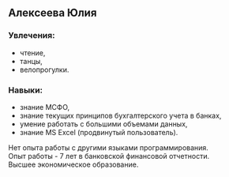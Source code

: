 ## Алексеева Юлия


### Увлечения:  
- чтение,  
- танцы,  
- велопрогулки.
### Навыки:  
- знание МСФО,  
- знание текущих принципов бухгалтерского учета в банках,  
- умение работать с большими объемами данных,  
- знание MS Excel (продвинутый пользователь).
  
 Нет опыта работы с другими языками программирования.  
 Опыт работы - 7 лет в банковской финансовой отчетности.  
 Высшее экономическое образование.